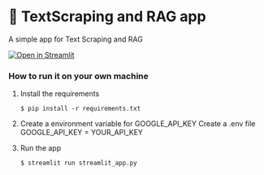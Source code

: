 # 🎈 TextScraping and RAG app

A simple app for Text Scraping and RAG

[![Open in Streamlit](https://static.streamlit.io/badges/streamlit_badge_black_white.svg)](https://textscrapingrag.streamlit.app/)

### How to run it on your own machine

1. Install the requirements
   ```
   $ pip install -r requirements.txt
   ```

2. Create a environment variable for GOOGLE_API_KEY
   Create a .env file
   GOOGLE_API_KEY = YOUR_API_KEY

3. Run the app
   ```
   $ streamlit run streamlit_app.py
   ```
